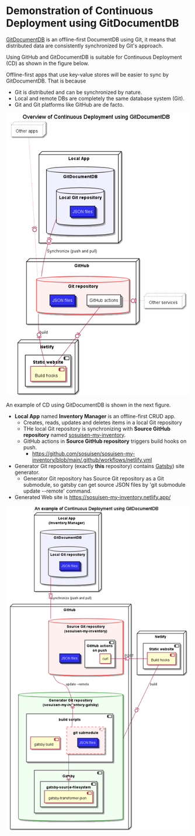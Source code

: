# Demonstration of Continuous Deployment using GitDocumentDB

[GitDocumentDB](https://github.com/sosuisen/git-documentdb) is an offline-first DocumentDB using Git, it means that distributed data are consistently synchronized by Git's approach.

Using GitHub and GitDocumentDB is suitable for Continuous Deployment (CD) as shown in the figure below.

Offline-first apps that use key-value stores will be easier to sync by GitDocumentDB. That is because
- Git is distributed and can be synchronized by nature.
- Local and remote DBs are completely the same database system (Git).
- Git and Git platforms like GitHub are de facto.

![Overview of Continuous Deployment using GitDocumentDB](https://github.com/sosuisen/sosuisen-my-inventory-gatsby/blob/main/out/doc/cd-overview/cd-overview.png)

An example of CD using GitDocumentDB is shown in the next figure.

- **Local App** named **Inventory Manager** is an offline-first CRUD app.
  - Creates, reads, updates and deletes items in a local Git repository
  - THe local Git repository is synchronizing with **Source GitHub repository** named [sosuisen-my-inventory](https://github.com/sosuisen/sosuisen-my-inventory).
  - GitHub actions in **Source GitHub repository** triggers build hooks on push.
    - https://github.com/sosuisen/sosuisen-my-inventory/blob/main/.github/workflows/netlify.yml
- Generator Git repository (exactly **this** repository) contains [Gatsby](https://www.gatsbyjs.com/)) site generator.
  - Generator Git repository has Source Git repository as a Git submodule, so gatsby can get source JSON files by 'git submodule update --remote' command.
- Generated Web site is https://sosuisen-my-inventory.netlify.app/

![CD using GitDocumentDB](https://github.com/sosuisen/sosuisen-my-inventory-gatsby/blob/main/out/doc/cd/cd.png)
